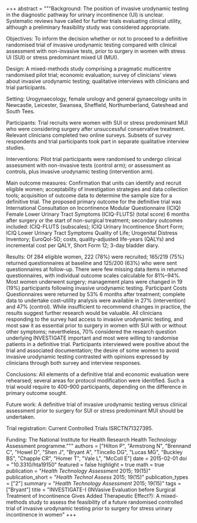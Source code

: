 +++
abstract = """Background: The position of invasive urodynamic testing in the diagnostic pathway for urinary incontinence (UI) is unclear. Systematic reviews have called for further trials evaluating clinical utility, although a preliminary feasibility study was considered appropriate.

Objectives: To inform the decision whether or not to proceed to a definitive randomised trial of invasive urodynamic testing compared with clinical assessment with non-invasive tests, prior to surgery in women with stress UI (SUI) or stress predominant mixed UI (MUI).

Design: A mixed-methods study comprising a pragmatic multicentre randomised pilot trial; economic evaluation; survey of clinicians’ views about invasive urodynamic testing; qualitative interviews with clinicians and trial participants.

Setting: Urogynaecology, female urology and general gynaecology units in Newcastle, Leicester, Swansea, Sheffield, Northumberland, Gateshead and South Tees.

Participants: Trial recruits were women with SUI or stress predominant MUI who were considering surgery after unsuccessful conservative treatment. Relevant clinicians completed two online surveys. Subsets of survey respondents and trial participants took part in separate qualitative interview studies.

Interventions: Pilot trial participants were randomised to undergo clinical assessment with non-invasive tests (control arm); or assessment as controls, plus invasive urodynamic testing (intervention arm).

Main outcome measures: Confirmation that units can identify and recruit eligible women; acceptability of investigation strategies and data collection tools; acquisition of outcome data to determine the sample size for a definitive trial. The proposed primary outcome for the definitive trial was International Consultation on Incontinence Modular Questionnaire (ICIQ) Female Lower Urinary Tract Symptoms (ICIQ-FLUTS) (total score) 6 months after surgery or the start of non-surgical treatment; secondary outcomes included: ICIQ-FLUTS (subscales); ICIQ Urinary Incontinence Short Form; ICIQ Lower Urinary Tract Symptoms Quality of Life; Urogenital Distress Inventory; EuroQol-5D; costs, quality-adjusted life-years (QALYs) and incremental cost per QALY, Short Form 12; 3-day bladder diary.

Results: Of 284 eligible women, 222 (78%) were recruited; 165/219 (75%) returned questionnaires at baseline and 125/200 (63%) who were sent questionnaires at follow-up. There were few missing data items in returned questionnaires, with individual outcome scales calculable for 81%–94%. Most women underwent surgery; management plans were changed in 19 (19%) participants following invasive urodynamic testing. Participant Costs Questionnaires were returned by 53% 6 months after treatment; complete data to undertake cost–utility analysis were available in 27% (intervention) and 47% (control). While insufficient to recommend changes in practice, the results suggest further research would be valuable. All clinicians responding to the survey had access to invasive urodynamic testing, and most saw it as essential prior to surgery in women with SUI with or without other symptoms; nevertheless, 70% considered the research question underlying INVESTIGATE important and most were willing to randomise patients in a definitive trial. Participants interviewed were positive about the trial and associated documentation; the desire of some women to avoid invasive urodynamic testing contrasted with opinions expressed by clinicians through both survey and interview responses.

Conclusions: All elements of a definitive trial and economic evaluation were rehearsed; several areas for protocol modification were identified. Such a trial would require to 400–900 participants, depending on the difference in primary outcome sought.

Future work: A definitive trial of invasive urodynamic testing versus clinical assessment prior to surgery for SUI or stress predominant MUI should be undertaken.

Trial registration: Current Controlled Trials ISRCTN71327395.

Funding: The National Institute for Health Research Health Technology Assessment programme."""
authors = ["Hilton P", "Armstrong N", "Brennand C", "Howel D", "Shen J", "Bryant A", "Tincello DG", "Lucas MG", "Buckley BS", "Chapple CR", "Homer T", "Vale L", "McColl E"]
date = 2015-02-01
doi = "10.3310/hta19150"
featured = false
highlight = true
math = true
publication = "*Health Technology Assessment* 2015; 19(15)"
publication_short = "*Health Technol Assess* 2015; 19(15)"
publication_types = ["2"]
summary = "*Health Technology Assessment* 2015; 19(15)"
tags = ["Bryant"]
title = "INVESTIGATE-I (INVasive Evaluation before Surgical Treatment of Incontinence Gives Added Therapeutic Effect?): A mixed-methods study to assess the feasibility of a future randomised controlled trial of invasive urodynamic testing prior to surgery for stress urinary incontinence in women"
+++
